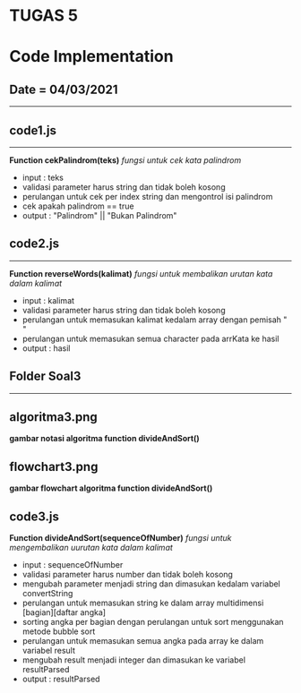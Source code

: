 # TUGAS 5

# Code Implementation

## Date = 04/03/2021

---

## code1.js

---

**Function cekPalindrom(teks)**
_fungsi untuk cek kata palindrom_

- input : teks
- validasi parameter harus string dan tidak boleh kosong
- perulangan untuk cek per index string dan mengontrol isi palindrom
- cek apakah palindrom == true
- output : "Palindrom" || "Bukan Palindrom"

## code2.js

---

**Function reverseWords(kalimat)**
_fungsi untuk membalikan urutan kata dalam kalimat_

- input : kalimat
- validasi parameter harus string dan tidak boleh kosong
- perulangan untuk memasukan kalimat kedalam array dengan pemisah " "
- perulangan untuk memasukan semua character pada arrKata ke hasil
- output : hasil

## **Folder Soal3**

---

## algoritma3.png

**gambar notasi algoritma function divideAndSort()**

## flowchart3.png

**gambar flowchart algoritma function divideAndSort()**

## code3.js

**Function divideAndSort(sequenceOfNumber)**
_fungsi untuk mengembalikan uurutan kata dalam kalimat_

- input : sequenceOfNumber
- validasi parameter harus number dan tidak boleh kosong
- mengubah parameter menjadi string dan dimasukan kedalam variabel convertString
- perulangan untuk memasukan string ke dalam array multidimensi [bagian][daftar angka]
- sorting angka per bagian dengan perulangan untuk sort menggunakan metode bubble sort
- perulangan untuk memasukan semua angka pada array ke dalam variabel result
- mengubah result menjadi integer dan dimasukan ke variabel resultParsed
- output : resultParsed
